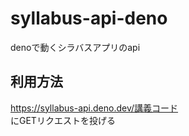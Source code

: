 # syllabus-api-deno

denoで動くシラバスアプリのapi  

## 利用方法

<https://syllabus-api.deno.dev/講義コード>  
にGETリクエストを投げる  
